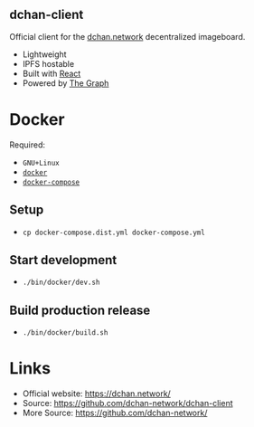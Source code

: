 dchan-client
-----
Official client for the [dchan.network](https://dchan.network) decentralized imageboard.

* Lightweight
* IPFS hostable
* Built with [React](https://reactjs.org/)
* Powered by [The Graph](https://thegraph.com)

# Docker
Required:
- `GNU+Linux`
- [`docker`](https://docs.docker.com/engine/install/#server) 
- [`docker-compose`](https://docs.docker.com/compose/install/)

## Setup
- `cp docker-compose.dist.yml docker-compose.yml`

## Start development
- `./bin/docker/dev.sh`

## Build production release
- `./bin/docker/build.sh`

# Links
- Official website: https://dchan.network/
- Source: https://github.com/dchan-network/dchan-client
- More Source: https://github.com/dchan-network/
